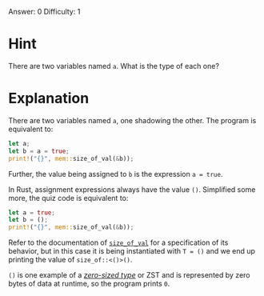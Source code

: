 Answer: 0
Difficulty: 1

# Hint

There are two variables named `a`. What is the type of each one?

# Explanation

There are two variables named `a`, one shadowing the other. The program is
equivalent to:

```rust
let a;
let b = a = true;
print!("{}", mem::size_of_val(&b));
```

Further, the value being assigned to `b` is the expression `a = true`.

In Rust, assignment expressions always have the value `()`. Simplified some
more, the quiz code is equivalent to:

```rust
let a = true;
let b = ();
print!("{}", mem::size_of_val(&b));
```

Refer to the documentation of [`size_of_val`] for a specification of its
behavior, but in this case it is being instantiated with `T = ()` and we end up
printing the value of `size_of::<()>()`.

[`size_of_val`]: https://doc.rust-lang.org/std/mem/fn.size_of_val.html

`()` is one example of a [*zero-sized type*][zst] or ZST and is represented by
zero bytes of data at runtime, so the program prints `0`.

[zst]: https://doc.rust-lang.org/nomicon/exotic-sizes.html#zero-sized-types-zsts
